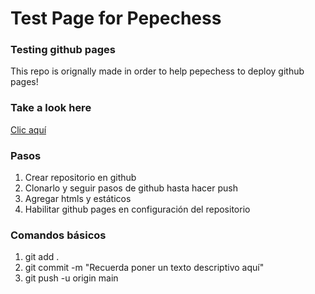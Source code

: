 # Test Page for Pepechess


### Testing github pages

This repo is orignally made in order to help pepechess to deploy github pages!

### Take a look here

[Clic aquí](https://xtornasol512.github.io/testpages/)


### Pasos

1. Crear repositorio en github
2. Clonarlo y seguir pasos de github hasta hacer push
3. Agregar htmls y estáticos
4. Habilitar github pages en configuración del repositorio


### Comandos básicos

1. git add .
2. git commit -m "Recuerda poner un texto descriptivo aquí" 
3. git push -u origin main

